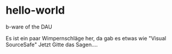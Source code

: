 # hello-world
b-ware of the DAU

Es ist ein paar Wimpernschläge her, da gab es etwas wie "Visual SourceSafe"
Jetzt Gitte das Sagen....
